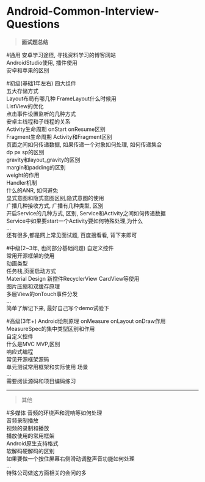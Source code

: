 # Android-Common-Interview-Questions

>**面试题总结**

#通用
安卓学习途径, 寻找资料学习的博客网站  
AndroidStudio使用, 插件使用  
安卓和苹果的区别  


#初级(基础1年左右)
四大组件  
五大存储方式  
Layout布局有哪几种 FrameLayout什么时候用  
ListView的优化  
点击事件设置监听的几种方式  
安卓主线程和子线程的关系  
Activity生命周期 onStart onResume区别  
Fragment生命周期 Activity和Fragment区别  
页面之间如何传递数据, 如果传递一个对象如何处理, 如何传递集合  
dp px sp的区别  
gravity和layout_gravity的区别  
margin和padding的区别  
weight的作用  
Handler机制  
什么的ANR, 如何避免  
显式意图和隐式意图区别,隐式意图的使用  
广播几种接收方式, 广播有几种类型, 区别  
开启Service的几种方式, 区别, Service和Activity之间如何传递数据  
Service中如果要start一个Activity要如何特殊处理,为什么  
...  
还有很多,都是网上常见面试题, 百度搜看看, 背下来即可  


#中级(2~3年, 也问部分基础问题)
自定义控件  
常用开源框架的使用  
动画类型  
任务栈,页面启动方式    
Material Design 新控件RecyclerView CardView等使用  
图片压缩和双缓存原理  
多层View的onTouch事件分发  
...   
简单了解记下来, 最好自己写个demo试验下


#高级(3年+)
Android绘制原理 onMeasure onLayout onDraw作用  
MeasureSpec的集中类型区别和作用  
自定义控件  
什么是MVC MVP,区别  
响应式编程  
常见开源框架源码  
单元测试常用框架和实际使用 场景  
...  
需要阅读源码和项目编码练习  

---

>其他

#多媒体
音频的环绕声和混响等如何处理  
音频录制播放  
视频的录制和播放  
播放使用的常用框架  
Android原生支持格式  
软解码硬解码的区别  
如果要做一个按住屏幕右侧滑动调整声音功能如何处理  
...  
特殊公司做这方面相关的会问的多

